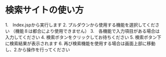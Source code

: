 # 検索サイトの使い方

1.　Index.jspから実行します
2.	プルダウンから使用する機能を選択してください
（機能８は都合により使用できません）
3.　各機能で入力項目がある場合は入力してください
4.	検索ボタンをクリックしてお待ちください
5.	検索ボタン下に検索結果が表示されます
6.	再び検索機能を使用する場合は画面上部に移動し、2.から操作を行ってください

